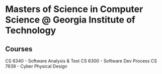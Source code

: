 # Masters of Science in Computer Science @ Georgia Institute of Technology

## Courses

CS 6340 - Software Analysis & Test
CS 6300 - Software Dev Process
CS 7639 - Cyber Physical Design
